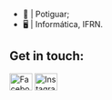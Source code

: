 - 🌵 | Potiguar;
- 🖥️ | Informática, IFRN.

## Get in touch:
<a href = "https://www.facebook.com/profile.php?id=100008121224878" target="_blank"><img align="center" alt = "Facebook" height = "30" width = "40" src = "https://simpleicons.org/icons/facebook.svg"></img></a>
<a href = "https://www.instagram.com/_isadorakaline/" target="_blank"><img align="center" alt = "Instagram" height = "30" width = "40" src = "https://simpleicons.org/icons/instagram.svg"></img></a>
